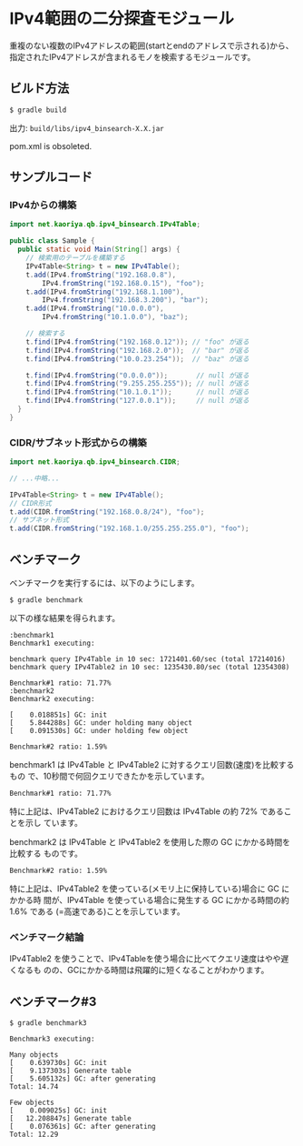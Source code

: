 # IPv4範囲の二分探査モジュール

重複のない複数のIPv4アドレスの範囲(startとendのアドレスで示される)から、
指定されたIPv4アドレスが含まれるモノを検索するモジュールです。

## ビルド方法

    $ gradle build

出力: `build/libs/ipv4_binsearch-X.X.jar`

pom.xml is obsoleted.

## サンプルコード

### IPv4からの構築

```java
import net.kaoriya.qb.ipv4_binsearch.IPv4Table;

public class Sample {
  public static void Main(String[] args) {
    // 検索用のテーブルを構築する
    IPv4Table<String> t = new IPv4Table();
    t.add(IPv4.fromString("192.168.0.8"),
        IPv4.fromString("192.168.0.15"), "foo");
    t.add(IPv4.fromString("192.168.1.100"),
        IPv4.fromString("192.168.3.200"), "bar");
    t.add(IPv4.fromString("10.0.0.0"),
        IPv4.fromString("10.1.0.0"), "baz");

    // 検索する
    t.find(IPv4.fromString("192.168.0.12")); // "foo" が返る
    t.find(IPv4.fromString("192.168.2.0"));  // "bar" が返る
    t.find(IPv4.fromString("10.0.23.254"));  // "baz" が返る

    t.find(IPv4.fromString("0.0.0.0"));       // null が返る
    t.find(IPv4.fromString("9.255.255.255")); // null が返る
    t.find(IPv4.fromString("10.1.0.1"));      // null が返る
    t.find(IPv4.fromString("127.0.0.1"));     // null が返る
  }
}
```

### CIDR/サブネット形式からの構築

```java
import net.kaoriya.qb.ipv4_binsearch.CIDR;

// ...中略...

IPv4Table<String> t = new IPv4Table();
// CIDR形式
t.add(CIDR.fromString("192.168.0.8/24"), "foo");
// サブネット形式
t.add(CIDR.fromString("192.168.1.0/255.255.255.0"), "foo");
```

## ベンチマーク

ベンチマークを実行するには、以下のようにします。

    $ gradle benchmark

以下の様な結果を得られます。

```
:benchmark1
Benchmark1 executing:

benchmark query IPv4Table in 10 sec: 1721401.60/sec (total 17214016)
benchmark query IPv4Table2 in 10 sec: 1235430.80/sec (total 12354308)

Benchmark#1 ratio: 71.77%
:benchmark2
Benchmark2 executing:

[    0.018851s] GC: init
[    5.844288s] GC: under holding many object
[    0.091530s] GC: under holding few object

Benchmark#2 ratio: 1.59%
```

benchmark1 は IPv4Table と IPv4Table2 に対するクエリ回数(速度)を比較するもの
で、10秒間で何回クエリできたかを示しています。

    Benchmark#1 ratio: 71.77%

特に上記は、IPv4Table2 におけるクエリ回数は IPv4Table の約 72% であることを示し
ています。

benchmark2 は IPv4Table と IPv4Table2 を使用した際の GC にかかる時間を比較する
ものです。

    Benchmark#2 ratio: 1.59%

特に上記は、IPv4Table2 を使っている(メモリ上に保持している)場合に GC にかかる時
間が、IPv4Table を使っている場合に発生する GC にかかる時間の約 1.6% である
(=高速である)ことを示しています。

### ベンチマーク結論

IPv4Table2 を使うことで、IPv4Tableを使う場合に比べてクエリ速度はやや遅くなるも
のの、GCにかかる時間は飛躍的に短くなることがわかります。

## ベンチマーク#3

```
$ gradle benchmark3

Benchmark3 executing:

Many objects
[    0.639730s] GC: init
[    9.137303s] Generate table
[    5.605132s] GC: after generating
Total: 14.74

Few objects
[    0.009025s] GC: init
[   12.208847s] Generate table
[    0.076361s] GC: after generating
Total: 12.29
```
